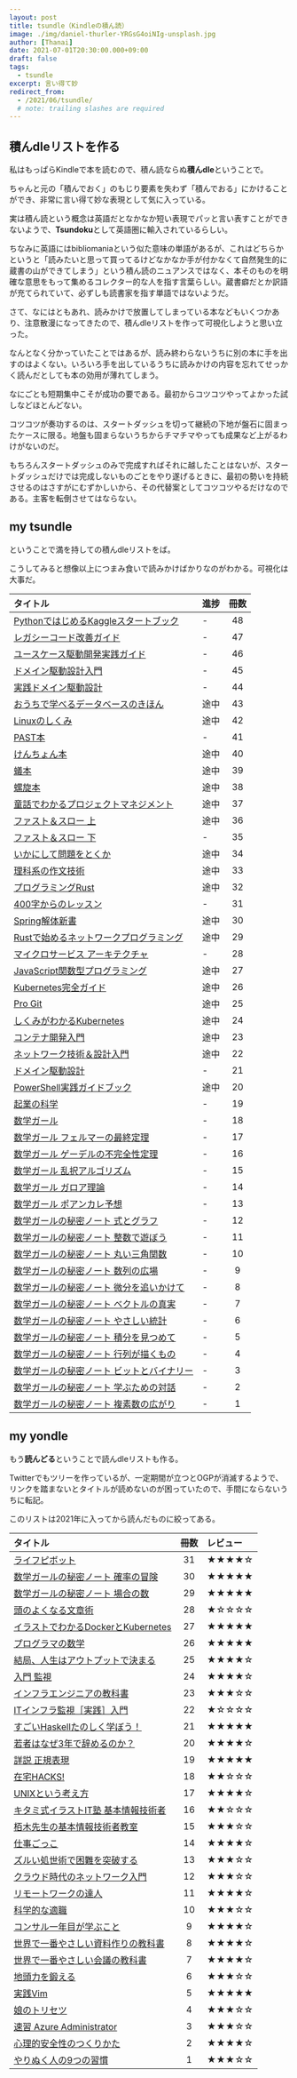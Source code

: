 ```yaml
---
layout: post
title: tsundle（Kindleの積ん読）
image: ./img/daniel-thurler-YRGsG4oiNIg-unsplash.jpg
author: [Thanai]
date: 2021-07-01T20:30:00.000+09:00
draft: false
tags:
  - tsundle
excerpt: 言い得て妙
redirect_from:
  - /2021/06/tsundle/
  # note: trailing slashes are required
---
```


## 積んdleリストを作る

私はもっぱらKindleで本を読むので、積ん読ならぬ**積んdle**ということで。

ちゃんと元の「積んでおく」のもじり要素を失わず「積んでおる」にかけることができ、非常に言い得て妙な表現として気に入っている。

実は積ん読という概念は英語だとなかなか短い表現でパッと言い表すことができないようで、**Tsundoku**として英語圏に輸入されているらしい。

ちなみに英語にはbibliomaniaという似た意味の単語があるが、これはどちらかというと「読みたいと思って買ってるけどなかなか手が付かなくて自然発生的に蔵書の山ができてしまう」という積ん読のニュアンスではなく、本そのものを明確な意思をもって集めるコレクター的な人を指す言葉らしい。蔵書癖だとか訳語が充てられていて、必ずしも読書家を指す単語ではないようだ。

さて、なにはともあれ、読みかけで放置してしまっている本などもいくつかあり、注意散漫になってきたので、積んdleリストを作って可視化しようと思い立った。

なんとなく分かっていたことではあるが、読み終わらないうちに別の本に手を出すのはよくない。いろいろ手を出しているうちに読みかけの内容を忘れてせっかく読んだとしても本の効用が薄れてしまう。

なにごとも短期集中こそが成功の要である。最初からコツコツやってよかった試しなどほとんどない。

コツコツが奏功するのは、スタートダッシュを切って継続の下地が盤石に固まったケースに限る。地盤も固まらないうちからチマチマやっても成果など上がるわけがないのだ。

もちろんスタートダッシュのみで完成すればそれに越したことはないが、スタートダッシュだけでは完成しないものごとをやり遂げるときに、最初の勢いを持続させるのはさすがにむずかしいから、その代替案としてコツコツやるだけなのである。主客を転倒させてはならない。

## my tsundle

ということで満を持しての積んdleリストをば。

こうしてみると想像以上につまみ食いで読みかけばかりなのがわかる。可視化は大事だ。

| タイトル                                                             | 進捗 | 冊数 |
| :------------------------------------------------------------------- | :--- | :--: |
| [PythonではじめるKaggleスタートブック](https://amzn.to/2UJSZt9)      | -    |  48  |
| [レガシーコード改善ガイド](https://amzn.to/3h1MEBZ)                  | -    |  47  |
| [ユースケース駆動開発実践ガイド](https://amzn.to/3vYKrvy)            | -    |  46  |
| [ドメイン駆動設計入門](https://amzn.to/3xWQjqy)                      | -    |  45  |
| [実践ドメイン駆動設計](https://amzn.to/3AcBmTe)                      | -    |  44  |
| [おうちで学べるデータベースのきほん](https://amzn.to/3xabgOI)        | 途中 |  43  |
| [Linuxのしくみ](https://amzn.to/3gvIodJ)                             | 途中 |  42  |
| [PAST本](https://amzn.to/3j4P0S1)                                    | -    |  41  |
| [けんちょん本](https://amzn.to/3zvP1nT)                              | 途中 |  40  |
| [蟻本](https://amzn.to/3zSK6gX)                                      | 途中 |  39  |
| [螺旋本](https://amzn.to/3zMfFJo)                                    | 途中 |  38  |
| [童話でわかるプロジェクトマネジメント](https://amzn.to/35IwwyW)      | 途中 |  37  |
| [ファスト＆スロー 上](https://amzn.to/3wCMCGb)                       | 途中 |  36  |
| [ファスト＆スロー 下](https://amzn.to/2SDR3le)                       | -    |  35  |
| [いかにして問題をとくか](https://amzn.to/3xpTXJa)                    | 途中 |  34  |
| [理科系の作文技術](https://amzn.to/3gGXxbe)                          | 途中 |  33  |
| [プログラミングRust](https://amzn.to/3zxAqZ4)                        | 途中 |  32  |
| [400字からのレッスン](https://amzn.to/3iOXgFB)                       | -    |  31  |
| [Spring解体新書](https://amzn.to/3vwrOPh)                            | 途中 |  30  |
| [Rustで始めるネットワークプログラミング](https://amzn.to/3zHBtWL)    | 途中 |  29  |
| [マイクロサービス アーキテクチャ](https://amzn.to/2S2XsWT)           | -    |  28  |
| [JavaScript関数型プログラミング](https://amzn.to/3iO4muk)            | 途中 |  27  |
| [Kubernetes完全ガイド](https://amzn.to/3zA1XcA)                      | 途中 |  26  |
| [Pro Git](https://amzn.to/3iPlaB0)                                   | 途中 |  25  |
| [しくみがわかるKubernetes](https://amzn.to/3zwAbgY)                  | 途中 |  24  |
| [コンテナ開発入門](https://amzn.to/2SF1sgE)                          | 途中 |  23  |
| [ネットワーク技術＆設計入門](https://amzn.to/3xu8B1Y)                | 途中 |  22  |
| [ドメイン駆動設計](https://amzn.to/3cO5f23)                          | -    |  21  |
| [PowerShell実践ガイドブック](https://amzn.to/3cPFUVn)                | 途中 |  20  |
| [起業の科学](https://amzn.to/2SECEW5)                                | -    |  19  |
| [数学ガール](https://amzn.to/3gvPFu4)                                | -    |  18  |
| [数学ガール フェルマーの最終定理](https://amzn.to/3xq0YK4)           | -    |  17  |
| [数学ガール ゲーデルの不完全性定理](https://amzn.to/3iO4Ws0)         | -    |  16  |
| [数学ガール 乱択アルゴリズム](https://amzn.to/3wMbcVn)               | -    |  15  |
| [数学ガール ガロア理論](https://amzn.to/3iIpIZY)                     | -    |  14  |
| [数学ガール ポアンカレ予想](https://amzn.to/3zAHGDs)                 | -    |  13  |
| [数学ガールの秘密ノート 式とグラフ](https://amzn.to/3xsVpup)         | -    |  12  |
| [数学ガールの秘密ノート 整数で遊ぼう](https://amzn.to/3gzbMjC)       | -    |  11  |
| [数学ガールの秘密ノート 丸い三角関数](https://amzn.to/35weY93)       | -    |  10  |
| [数学ガールの秘密ノート 数列の広場](https://amzn.to/3iKJZhl)         | -    |  9   |
| [数学ガールの秘密ノート 微分を追いかけて](https://amzn.to/2UdVlAr)   | -    |  8   |
| [数学ガールの秘密ノート ベクトルの真実](https://amzn.to/3iJzaw9)     | -    |  7   |
| [数学ガールの秘密ノート やさしい統計](https://amzn.to/3vvlcAF)       | -    |  6   |
| [数学ガールの秘密ノート 積分を見つめて](https://amzn.to/3zBiNHR)     | -    |  5   |
| [数学ガールの秘密ノート 行列が描くもの](https://amzn.to/3zybWza)     | -    |  4   |
| [数学ガールの秘密ノート ビットとバイナリー](https://amzn.to/3xoXaJ5) | -    |  3   |
| [数学ガールの秘密ノート 学ぶための対話](https://amzn.to/3iOoAUO)     | -    |  2   |
| [数学ガールの秘密ノート 複素数の広がり](https://amzn.to/3wys0Pp)     | -    |  1   |

## my yondle

もう**読んどる**ということで読んdleリストも作る。

Twitterでもツリーを作っているが、一定期間が立つとOGPが消滅するようで、リンクを踏まないとタイトルが読めないのが困っていたので、手間にならないうちに転記。

このリストは2021年に入ってから読んだものに絞ってある。

| タイトル                                                       | 冊数 | レビュー |
| :------------------------------------------------------------- | :--: | :------- |
| [ライフピボット](https://amzn.to/3zRvuyA)                      |  31  | ★★★★☆    |
| [数学ガールの秘密ノート 確率の冒険](https://amzn.to/3q4xejC)   |  30  | ★★★★★    |
| [数学ガールの秘密ノート 場合の数](https://amzn.to/3gDsPzC)     |  29  | ★★★★★    |
| [頭のよくなる文章術](https://amzn.to/35yQDPS)                  |  28  | ★☆☆☆☆    |
| [イラストでわかるDockerとKubernetes](https://amzn.to/2UbVe8u)  |  27  | ★★★★★    |
| [プログラマの数学](https://amzn.to/3xq33pm)                    |  26  | ★★★★★    |
| [結局、人生はアウトプットで決まる](https://amzn.to/3gJrwiR)    |  25  | ★★★★☆    |
| [入門 監視](https://amzn.to/3iNrhpj)                           |  24  | ★★★★☆    |
| [インフラエンジニアの教科書](https://amzn.to/3vtiLOZ)          |  23  | ★★★☆☆    |
| [ITインフラ監視［実践］入門](https://amzn.to/3xuapYO)          |  22  | ★☆☆☆☆    |
| [すごいHaskellたのしく学ぼう！](https://amzn.to/3q3gnNY)       |  21  | ★★★★★    |
| [若者はなぜ3年で辞めるのか？](https://amzn.to/3gDGNSe)         |  20  | ★★★★☆    |
| [詳説 正規表現](https://amzn.to/35uuylI)                       |  19  | ★★★★★    |
| [在宅HACKS!](https://amzn.to/3iUXISK)                          |  18  | ★★☆☆☆    |
| [UNIXという考え方](https://amzn.to/3q9AKsP)                    |  17  | ★★★★☆    |
| [キタミ式イラストIT塾 基本情報技術者](https://amzn.to/3wLE2os) |  16  | ★★☆☆☆    |
| [栢木先生の基本情報技術者教室](https://amzn.to/3xvQ7hw)        |  15  | ★★★☆☆    |
| [仕事ごっこ](https://amzn.to/3cNMGLz)                          |  14  | ★★★★☆    |
| [ズルい処世術で困難を突破する](https://amzn.to/3vxYB6w)        |  13  | ★★★☆☆    |
| [クラウド時代のネットワーク入門](https://amzn.to/3gy6iWg)      |  12  | ★★★☆☆    |
| [リモートワークの達人](https://amzn.to/3wzyZaR)                |  11  | ★★★★☆    |
| [科学的な適職](https://amzn.to/2SDUKHC)                        |  10  | ★★★☆☆    |
| [コンサル一年目が学ぶこと](https://amzn.to/3gLiJNo)            |  9   | ★★★★☆    |
| [世界で一番やさしい資料作りの教科書](https://amzn.to/3q4ejoI)  |  8   | ★★★★☆    |
| [世界で一番やさしい会議の教科書](https://amzn.to/2U46W4Q)      |  7   | ★★★★☆    |
| [地頭力を鍛える](https://amzn.to/3gDV9C7)                      |  6   | ★★★☆☆    |
| [実践Vim](https://amzn.to/3vEADXy)                             |  5   | ★★★★★    |
| [娘のトリセツ](https://amzn.to/2TIa1av)                        |  4   | ★★★☆☆    |
| [速習 Azure Administrator](https://amzn.to/3vxH3HN)            |  3   | ★★★☆☆    |
| [心理的安全性のつくりかた](https://amzn.to/3cNSGnc)            |  2   | ★★★★☆    |
| [やりぬく人の9つの習慣](https://amzn.to/3zxObXR)               |  1   | ★★★☆☆    |
